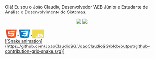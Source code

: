 Olá! Eu sou o João Claudio, Desenvolvedor WEB Júnior e Estudante de Análise e Desenvolvimento de Sistemas.

<div align="center">
  <a href="https://github.com/JoaoClaudioSG">
  <img height="180em" src="https://github-readme-stats.vercel.app/api?username=JoaoClaudioSG&show_icons=true&theme=dark&include_all_commits=true&count_private=true"/>
  <img height="180em" src="https://github-readme-stats.vercel.app/api/top-langs/?username=JoaoClaudioSG&layout=compact&langs_count=7&theme=dark">
</div>

  <!-- Imagens do site Devicon-->
<div style="display: inline_block"><br>
  <img align="center" alt="Joao-HTML" height="30" width="40" src="https://raw.githubusercontent.com/devicons/devicon/master/icons/html5/html5-original.svg">
  <img align="center" alt="Joao-CSS" height="30" width="40" src="https://raw.githubusercontent.com/devicons/devicon/master/icons/css3/css3-original.svg">
  <img align="center" alt="Joao-Js" height="30" width="40" src="https://raw.githubusercontent.com/devicons/devicon/master/icons/javascript/javascript-plain.svg">
</div>

  <!-- Snake -->
<div>
  ![Snake animation](https://github.com/JoaoClaudioSG/JoaoClaudioSG/blob/output/github-contribution-grid-snake.svg)]
</div>
